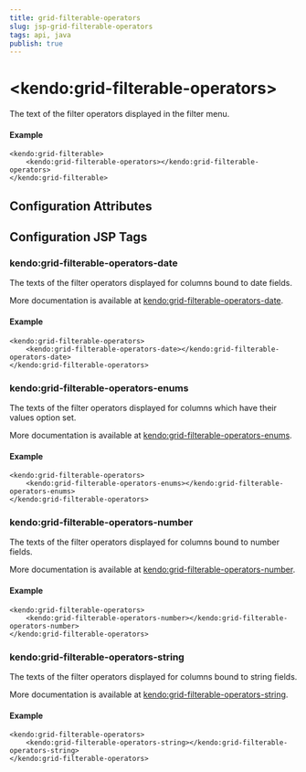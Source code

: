 ```yaml
---
title: grid-filterable-operators
slug: jsp-grid-filterable-operators
tags: api, java
publish: true
---
```


# \<kendo:grid-filterable-operators\>

The text of the filter operators displayed in the filter menu.

#### Example
    <kendo:grid-filterable>
        <kendo:grid-filterable-operators></kendo:grid-filterable-operators>
    </kendo:grid-filterable>

## Configuration Attributes


##  Configuration JSP Tags

### kendo:grid-filterable-operators-date

The texts of the filter operators displayed for columns bound to date fields.

More documentation is available at [kendo:grid-filterable-operators-date](/kendo-ui/api/wrappers/jsp/grid/filterable-operators-date).

#### Example

    <kendo:grid-filterable-operators>
        <kendo:grid-filterable-operators-date></kendo:grid-filterable-operators-date>
    </kendo:grid-filterable-operators>

### kendo:grid-filterable-operators-enums

The texts of the filter operators displayed for columns which have their values option set.

More documentation is available at [kendo:grid-filterable-operators-enums](/kendo-ui/api/wrappers/jsp/grid/filterable-operators-enums).

#### Example

    <kendo:grid-filterable-operators>
        <kendo:grid-filterable-operators-enums></kendo:grid-filterable-operators-enums>
    </kendo:grid-filterable-operators>

### kendo:grid-filterable-operators-number

The texts of the filter operators displayed for columns bound to number fields.

More documentation is available at [kendo:grid-filterable-operators-number](/kendo-ui/api/wrappers/jsp/grid/filterable-operators-number).

#### Example

    <kendo:grid-filterable-operators>
        <kendo:grid-filterable-operators-number></kendo:grid-filterable-operators-number>
    </kendo:grid-filterable-operators>

### kendo:grid-filterable-operators-string

The texts of the filter operators displayed for columns bound to string fields.

More documentation is available at [kendo:grid-filterable-operators-string](/kendo-ui/api/wrappers/jsp/grid/filterable-operators-string).

#### Example

    <kendo:grid-filterable-operators>
        <kendo:grid-filterable-operators-string></kendo:grid-filterable-operators-string>
    </kendo:grid-filterable-operators>

